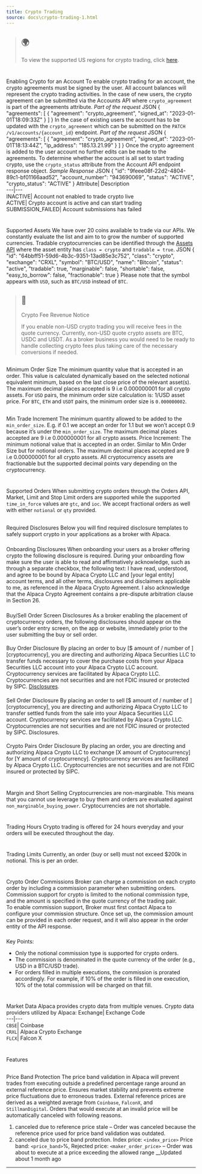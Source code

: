```yaml
---
title: Crypto Trading
source: docs\crypto-trading-1.html
---
```


> ##  🌍
> 
> To view the supported US regions for crypto trading, click [here](https://alpaca.markets/support/what-regions-support-cryptocurrency-trading).
# 
Enabling Crypto for an Account
[](crypto-trading-1.html#enabling-crypto-for-an-account)
To enable crypto trading for an account, the crypto agreements must be signed by the user. All account balances will represent the crypto trading activities.
In the case of new users, the crypto agreement can be submitted via the Accounts API where `crypto_agreement` is part of the agreements attribute.
_Part of the request_
JSON
{
"agreements": [
{
"agreement": "crypto_agreement",
"signed_at": "2023-01-01T18:09:33Z"
}
]
}
In the case of existing users the account has to be updated with the `crypto_agreement` which can be submitted on the `PATCH /v1/accounts/{account_id}` endpoint.
_Part of the request_
JSON
{
"agreements": [
{
"agreement": "crypto_agreement",
"signed_at": "2023-01-01T18:13:44Z",
"ip_address": "185.13.21.99"
}
]
}
Once the crypto agreement is added to the user account no further edits can be made to the agreements.
To determine whether the account is all set to start trading crypto, use the `crypto_status` attribute from the Account API endpoint response object.
_Sample Response_
JSON
{
"id": "9feee08f-22d2-4804-89c1-bf01166aad52",
"account_number": "943690069",
"status": "ACTIVE",
"crypto_status": "ACTIVE"
}
Attribute| Description  
---|---  
INACTIVE| Account not enabled to trade crypto live  
ACTIVE| Crypto account is active and can start trading  
SUBMISSION_FAILED| Account submissions has failed  
# 
Supported Assets
[](crypto-trading-1.html#supported-assets)
We have over 20 coins available to trade via our APIs. We constantly evaluate the list and aim to to grow the number of supported currencies.
Tradable cryptocurrencies can be identified through the [Assets API](..-reference-getassets.md) where the asset entity has `class = crypto` and `tradable = true`.
JSON
{
"id": "64bbff51-59d6-4b3c-9351-13ad85e3c752",
"class": "crypto",
"exchange": "CRXL",
"symbol": "BTC/USD",
"name": "Bitcoin",
"status": "active",
"tradable": true,
"marginable": false,
"shortable": false,
"easy_to_borrow": false,
"fractionable": true
}
Please note that the symbol appears with `USD`, such as `BTC/USD` instead of `BTC`.
> ## 🚧
> 
> Crypto Fee Revenue Notice
> 
> If you enable non-USD crypto trading you will receive fees in the quote currency. Currently, non-USD quote crypto assets are BTC, USDC and USDT. As a broker business you would need to be ready to handle collecting crypto fees plus taking care of the necessary conversions if needed.
## 
Minimum Order Size
[](crypto-trading-1.html#minimum-order-size)
The minimum quantity value that is accepted in an order. This value is calculated dynamically based on the selected notional equivalent minimum, based on the last close price of the relevant asset(s). The maximum decimal places accepted is 9 i.e 0.000000001 for all crypto assets. 
For `USD` pairs, the minimum order size calculation is: 1/USD asset price.
For `BTC`, `ETH` and `USDT` pairs, the minimum order size is `0.000000002`.
## 
Min Trade Increment
[](crypto-trading-1.html#min-trade-increment)
The minimum quantity allowed to be added to the `min_order_size`. E.g. if 0.1 we accept an order for 1.1 but we won’t accept 0.9 because it’s under the `min_order_size`. The maximum decimal places accepted are 9 i.e 0.000000001 for all crypto assets. 
Price Increment: The minimum notional value that is accepted in an order. Similar to Min Order Size but for notional orders. The maximum decimal places accepted are 9 i.e 0.000000001 for all crypto assets.
All cryptocurrency assets are fractionable but the supported decimal points vary depending on the cryptocurrency.
# 
Supported Orders
[](crypto-trading-1.html#supported-orders)
When submitting crypto orders through the Orders API, Market, Limit and Stop Limit orders are supported while the supported `time_in_force` values are `gtc`, and `ioc`. We accept fractional orders as well with either `notional` or `qty` provided.
## 
Required Disclosures
[](crypto-trading-1.html#required-disclosures)
Below you will find required disclosure templates to safely support crypto in your applications as a broker with Alpaca.
### 
Onboarding Disclosures
[](crypto-trading-1.html#onboarding-disclosures)
When onboarding your users as a broker offering crypto the following disclosure is required. During your onboarding flow make sure the user is able to read and affirmatively acknowledge, such as through a separate checkbox, the following text:
I have read, understood, and agree to be bound by Alpaca Crypto LLC and [your legal entity] account terms, and all other terms, disclosures and disclaimers applicable to me, as referenced in the Alpaca Crypto Agreement. I also acknowledge that the Alpaca Crypto Agreement contains a pre-dispute arbitration clause in Section 26.
### 
Buy/Sell Order Screen Disclosures
[](crypto-trading-1.html#buysell-order-screen-disclosures)
As a broker enabling the placement of cryptocurrency orders, the following disclosures should appear on the user’s order entry screen, on the app or website, immediately prior to the user submitting the buy or sell order.
#### 
Buy Order Disclosure
[](crypto-trading-1.html#buy-order-disclosure)
By placing an order to buy [$ amount of / number of ] [cryptocurrency], you are directing and authorizing Alpaca Securities LLC to transfer funds necessary to cover the purchase costs from your Alpaca Securities LLC account into your Alpaca Crypto LLC account. Cryptocurrency services are facilitated by Alpaca Crypto LLC. Cryptocurrencies are not securities and are not FDIC insured or protected by SIPC. [Disclosures](crypto-trading-1.md).
#### 
Sell Order Disclosure
[](crypto-trading-1.html#sell-order-disclosure)
By placing an order to sell [$ amount of / number of ] [cryptocurrency], you are directing and authorizing Alpaca Crypto LLC to transfer settled funds from the sale into your Alpaca Securities LLC account. Cryptocurrency services are facilitated by Alpaca Crypto LLC. Cryptocurrencies are not securities and are not FDIC insured or protected by SIPC. Disclosures.
#### 
Crypto Pairs Order Disclosure
[](crypto-trading-1.html#crypto-pairs-order-disclosure)
By placing an order, you are directing and authorizing Alpaca Crypto LLC to exchange [X amount of Cryptocurrency] for [Y amount of cryptocurrency]. Cryptocurrency services are facilitated by Alpaca Crypto LLC. Cryptocurrencies are not securities and are not FDIC insured or protected by SIPC.
# 
Margin and Short Selling
[](crypto-trading-1.html#margin-and-short-selling)
Cryptocurrencies are non-marginable. This means that you cannot use leverage to buy them and orders are evaluated against `non_marginable_buying_power`.
Cryptocurrencies are not shortable.
# 
Trading Hours
[](crypto-trading-1.html#trading-hours)
Crypto trading is offered for 24 hours everyday and your orders will be executed throughout the day.
# 
Trading Limits
[](crypto-trading-1.html#trading-limits)
Currently, an order (buy or sell) must not exceed $200k in notional. This is per an order.
# 
Crypto Order Commissions
[](crypto-trading-1.html#crypto-order-commissions)
Broker can charge a commission on each crypto order by including a commission parameter when submitting orders. Commission support for crypto is limited to the notional commission type, and the amount is specified in the quote currency of the trading pair.  
To enable commission support, Broker must first contact Alpaca to configure your commission structure. Once set up, the commission amount can be provided in each order request, and it will also appear in the order entity of the API response.
### 
Key Points:
[](crypto-trading-1.html#key-points)
* Only the notional commission type is supported for crypto orders.
* The commission is denominated in the quote currency of the order (e.g., USD in a BTC/USD trade).
* For orders filled in multiple executions, the commission is prorated accordingly. For example, if 10% of the order is filled in one execution, 10% of the total commission will be charged on that fill.
# 
Market Data
[](crypto-trading-1.html#market-data)
Alpaca provides crypto data from multiple venues.
Crypto data providers utilized by Alpaca:
Exchange| Exchange Code  
---|---  
`CBSE`| Coinbase  
`CRXL`| Alpaca Crypto Exchange  
`FLCX`| Falcon X  
# 
Features
[](crypto-trading-1.html#features)
## 
Price Band Protection
[](crypto-trading-1.html#price-band-protection)
The price band validation in Alpaca will prevent trades from executing outside a predefined percentage range around an external reference price. Ensures market stability and prevents extreme price fluctuations due to erroneous trades. External reference prices are derived as a weighted average from `Coinbase`, `FalconX`, and `StillmanDigital`.
Orders that would execute at an invalid price will be automatically canceled with following reasons.
1. canceled due to reference price stale – Order was canceled because the reference price used for price band validation was outdated.
2. canceled due to price band protection. Index price: `<index_price>` Price band: `<price_band>`%, Rejected price: `<maker_order_price>` – Order was about to execute at a price exceeding the allowed range
__Updated about 1 month ago
* * *
